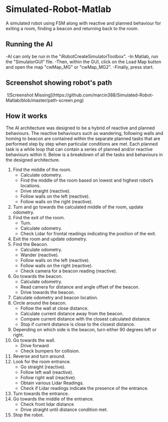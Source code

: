 # Simulated-Robot-Matlab
A simulated robot using FSM along with reactive and planned behaviour for exiting a room, finding a beacon and returning back to the room.

<h2>Running the AI</h2>
-AI can only be run in the "iRobotCreateSimulatorToolbox". 
-In Matlab, run the "SimulatorGUI" file.
-Then, within the GUI, click on the Load Map button and open the map "cwMap_MG" or "cwMap_MG2".
-Finally, press start.

<h2>Screenshot showing robot's path</h2>
<img href="https://github.com/marcin388/Simulated-Robot-Matlab/blob/master/path-screen.png">
![Screenshot Missing](https://github.com/marcin388/Simulated-Robot-Matlab/blob/master/path-screen.png)

<h2>How it works</h2>
The AI architecture was designed to be a hybrid of reactive and planned behaviours. The reactive behaviours such as wandering, following walls and homing to beacon are contained within the separate planned tasks that are performed step by step when particular conditions are met.
Each planned task is a while loop that can contain a series of planned and/or reactive behaviours within it. Below is a breakdown of all the tasks and behaviours in the designed architecture.
<ol>
  <li>	Find the middle of the room.
    <ul>
      <li>Calculate odometry.</li>
      <li>Find the middle of the room based on lowest and highest robot’s locations.</li>
      <li>Drive straight (reactive).</li>
      <li>Follow walls on the left (reactive).</li>
      <li>Follow walls on the right (reactive).</li>
  </ul>
 </li>
 <li>Turn and go towards the calculated middle of the room, update odometry.</li>
 <li>Find the exit of the room.
   <ul>
     <li>Turn.</li>
     <li>Calculate odometry.</li>
     <li>Check Lidar for frontal readings indicating the position of the exit.</li>
   </ul>
 </li>
 <li>Exit the room and update odometry.</li>
 <li>Find the Beacon.
   <ul>
     <li>Calculate odometry.</li>
     <li>Wander (reactive).</li>
     <li>Follow walls on the left (reactive).</li>
     <li>Follow walls on the right (reactive).</li>
     <li>Check camera for a beacon reading (reactive).</li>
   </ul>
 </li>
 <li>Go towards the beacon.
   <ul>
     <li>Calculate odometry.</li>
     <li>Read camera for distance and angle offset of the beacon.</li>
     <li>Drive towards the beacon.</li>
   </ul>
 </li>
 <li>Calculate odometry and beacon location.</li>
 <li>Circle around the beacon.
   <ul>
     <li>Follow the wall at close distance.</li>
     <li>Calculate current distance away from the beacon.</li>
     <li>Compare current distance with the closest calculated distance.</li>
     <li>Stop if current distance is close to the closest distance.</li>
   </ul>
 </li>
 <li>Depending on which side is the beacon, turn either 90 degrees left or right.</li>
 <li>Go towards the wall.
   <ul>
     <li>Drive forward</li>
     <li>Check bumpers for collision.</li>
   </ul> 
 </li>
 <li>Reverse and turn around.</li>
 <li>Look for the room entrance.
   <ul>
     <li>Go straight (reactive).</li>
     <li>Follow left wall (reactive).</li>
     <li>Follow right wall (reactive).</li>
     <li>Obtain various Lidar Readings.</li>
     <li>Check if Lidar readings indicate the presence of the entrance.</li>
   </ul> 
 </li>
 <li>Turn towards the entrance.</li>
 <li>Go towards the middle of the entrance.
   <ul>
     <li>Check front lidar distance</li>
     <li>Drive straight until distance condition met.</li>
   </ul>
 </li>
 <li>Stop the robot.</li>
